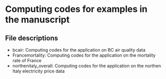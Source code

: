 # Computing codes for examples in the manuscript

## File descriptions

- bcair: Computing codes for the application on BC air quality data
- Francemortality: Computing codes for the application on the mortality rate of France
- northenitaly_overall: Computing codes for the application on the northen Italy electricity price data
